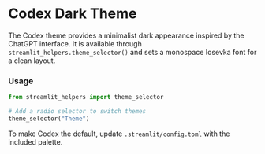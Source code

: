 # Codex Dark Theme

The Codex theme provides a minimalist dark appearance inspired by the ChatGPT interface.
It is available through `streamlit_helpers.theme_selector()` and sets a monospace
Iosevka font for a clean layout.

### Usage

```python
from streamlit_helpers import theme_selector

# Add a radio selector to switch themes
theme_selector("Theme")
```

To make Codex the default, update `.streamlit/config.toml` with the included palette.
